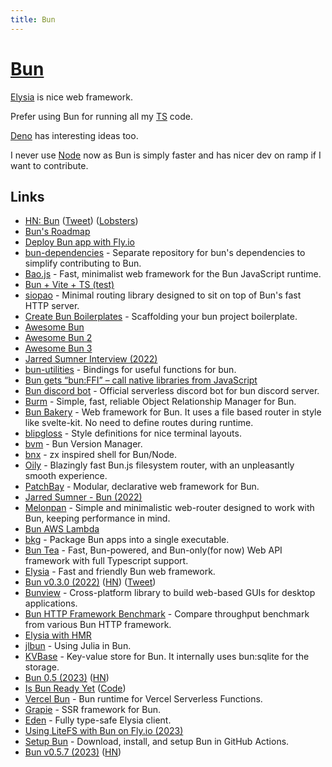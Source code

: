```yaml
---
title: Bun
---
```


# [Bun](https://bun.sh/)

[Elysia](https://github.com/elysiajs/elysia) is nice web framework.

Prefer using Bun for running all my [TS](../typescript/typescript.md) code. 

[Deno](../../web/deno.md) has interesting ideas too.

I never use [Node](../../web/nodejs/nodejs.md) now as Bun is simply faster and has nicer dev on ramp if I want to contribute.

## Links

- [HN: Bun](https://news.ycombinator.com/item?id=31993429) ([Tweet](https://twitter.com/jarredsumner/status/1544460933753229312)) ([Lobsters](https://lobste.rs/s/5ebzbq/bun_is_fast_all_one_javascript_runtime))
- [Bun's Roadmap](https://github.com/Jarred-Sumner/bun/issues/159)
- [Deploy Bun app with Fly.io](https://github.com/fly-apps/bun)
- [bun-dependencies](https://github.com/Jarred-Sumner/bun-dependencies) - Separate repository for bun's dependencies to simplify contributing to Bun.
- [Bao.js](https://github.com/mattreid1/baojs) - Fast, minimalist web framework for the Bun JavaScript runtime.
- [Bun + Vite + TS (test)](https://github.com/bluwy/bun-vite-ts-test)
- [siopao](https://github.com/wobsoriano/siopao) - Minimal routing library designed to sit on top of Bun's fast HTTP server.
- [Create Bun Boilerplates](https://github.com/guocaoyi/create-bun) - Scaffolding your bun project boilerplate.
- [Awesome Bun](https://github.com/hisamafahri/awesome-bun)
- [Awesome Bun 2](https://github.com/one-aalam/awesome-bun)
- [Awesome Bun 3](https://github.com/apvarun/awesome-bun)
- [Jarred Sumner Interview (2022)](https://youtu.be/FOsJ4JfpSRU?t=4463)
- [bun-utilities](https://github.com/xHyroM/bun-utilities) - Bindings for useful functions for bun.
- [Bun gets “bun:FFI” – call native libraries from JavaScript](https://news.ycombinator.com/item?id=32120090)
- [Bun discord bot](https://github.com/xHyroM/bun-discord-bot) - Official serverless discord bot for bun discord server.
- [Burm](https://github.com/William-McGonagle/burm) - Simple, fast, reliable Object Relationship Manager for Bun.
- [Bun Bakery](https://github.com/Kapsonfire-DE/bun-bakery) - Web framework for Bun. It uses a file based router in style like svelte-kit. No need to define routes during runtime.
- [blipgloss](https://github.com/wobsoriano/blipgloss) - Style definitions for nice terminal layouts.
- [bvm](https://github.com/swz-git/bvm) - Bun Version Manager.
- [bnx](https://github.com/wobsoriano/bnx) - zx inspired shell for Bun/Node.
- [Oily](https://github.com/ariesclark/oily.js) - Blazingly fast Bun.js filesystem router, with an unpleasantly smooth experience.
- [PatchBay](https://github.com/harryrabin/bun-patchbay) - Modular, declarative web framework for Bun.
- [Jarred Sumner - Bun (2022)](https://www.youtube.com/watch?v=1kP5YgeDj00)
- [Melonpan](https://github.com/DarthBenro008/melonpan) - Simple and minimalistic web-router designed to work with Bun, keeping performance in mind.
- [Bun AWS Lambda](https://github.com/Jarred-Sumner/bun-aws-lambda)
- [bkg](https://github.com/TheSeyan/bkg) - Package Bun apps into a single executable.
- [Bun Tea](https://github.com/one-aalam/bun-tea) - Fast, Bun-powered, and Bun-only(for now) Web API framework with full Typescript support.
- [Elysia](https://github.com/elysiajs/elysia) - Fast and friendly Bun web framework.
- [Bun v0.3.0 (2022)](https://bun.sh/blog/bun-v0.3.0) ([HN](https://news.ycombinator.com/item?id=33894702)) ([Tweet](https://twitter.com/jarredsumner/status/1600531361768833024))
- [Bunview](https://github.com/theseyan/bunview) - Cross-platform library to build web-based GUIs for desktop applications.
- [Bun HTTP Framework Benchmark](https://github.com/SaltyAom/bun-http-framework-benchmark) - Compare throughput benchmark from various Bun HTTP framework.
- [Elysia with HMR](https://github.com/SaltyAom/elysia-hmr)
- [jlbun](https://github.com/lucifer1004/jlbun) - Using Julia in Bun.
- [KVBase](https://github.com/gaurishhs/kvb) - Key-value store for Bun. It internally uses bun:sqlite for the storage.
- [Bun 0.5 (2023)](https://bun.sh/blog/bun-v0.5.0) ([HN](https://news.ycombinator.com/item?id=34430458))
- [Is Bun Ready Yet](https://is-bun-ready.pages.dev/) ([Code](https://github.com/SaltyAom/is-bun-ready))
- [Vercel Bun](https://github.com/peterbartha/vercel-bun) - Bun runtime for Vercel Serverless Functions.
- [Grapie](https://github.com/gaurishhs/grapie) - SSR framework for Bun.
- [Eden](https://github.com/elysiajs/eden) - Fully type-safe Elysia client.
- [Using LiteFS with Bun on Fly.io (2023)](https://webreflection.medium.com/using-litefs-with-bun-on-fly-io-55529096fff4)
- [Setup Bun](https://github.com/oven-sh/setup-bun) - Download, install, and setup Bun in GitHub Actions.
- [Bun v0.5.7 (2023)](https://bun.sh/blog/bun-v0.5.7) ([HN](https://news.ycombinator.com/item?id=34931412))
